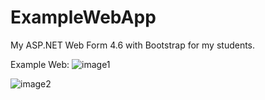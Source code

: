 # ExampleWebApp
My ASP.NET Web Form 4.6 with Bootstrap for my students.

Example Web:
![image1](https://lh3.googleusercontent.com/zU64n9r9hZuqw8wuVeI-qwsF0TCpRn3Erc4SvxzXGitFAUDdTjPzDUjYR5r_OHoag91oOyxhSqOgg9JWbsvLkjEhzIqAkwR_RBk8lb2i51R74566UAqLPgkeJbbCNhWcf_1en21HVzyVqN-3A-3m9-RkDFqMTgWWlBRAQ5EuZrgteO2aTyeroUGwfxxPSNrmibja5pVgTHUVABUR46sAme6eP21ninu-6iXsFDAMDAKQsUBSFtlZZ5tLO0Mb3k7GtlkP6wUQptVvHs6RMXGa8AMSjyNKuFye1GsQT1CMkjU-XaEVQ9UuhBHj81_zkTY1KmlnmHyzFRSwjct9-AL17dTlPR0kd9PGJag4cEW-MXo0mIk2XNhjb-qTR_2JCOgYc4zmfScgIbLl79YEBZaazb2at_iZ073gvxyj5zYLjYYBQtJUWQ2Mn_NHbOCa0OCHOqwewzvnPwsAEuWN9RZA6NqBaAFfeW89p2fGN7MM6marLmXwjVpF70LtGK0n9HSsNtAhXzkt2n-JXcwgedSuSNhVLSpu_F0xJIbeZCC1fvA=w1509-h737-no)

![image2](https://lh3.googleusercontent.com/1W4bhyUsrbh9W86RFBKVm253DrEyAAiekHOU0GCsCbtMkKACunzpGFDRmKs_8Mtfxfl7bX_qU2KTVhQxIlfczvjRrXG_6rYJy7w7oazoDMycj-hcJMVB0goncCMjMjDZlm519F4qhbGinI7MqXB8uDq8u3G2N4iezyieqhotHSwUvzc-9b9cUvpXne1MVD6uTcsQ6nG0UfNImoR-8wQDmUVeMh0JDHNKA6oHQmWc9Jij7PAqzb6RuSpDItt4KzssjT-0mMMcPme8hF4nPLI1yS8U_yjrcSV4ceuRQpGN4zS-gRcsJ6y5rTQNCiQoYIhX7C0LdOICOoQm3YrnQblbXHWljAM9KOdjM1lseyXtNL81UkfPBNIJmtlWT8G61QHpfwVXYVR-6YuSqcoIAYQ_awl3pJ4uXsy3Tlvf71box38xgdQTWmTMh7eo49mnG0MH-XYCpNT1xtixMk-6rXNelaPOnTfT6AnA0JKmfF3BO-SKphCaDY-siJh6xoS8EsuEt6gWzHaMbIUSejwFN1sTWAfeJD5BTvtS1eqmE3cwyLQ=w415-h775-no)
